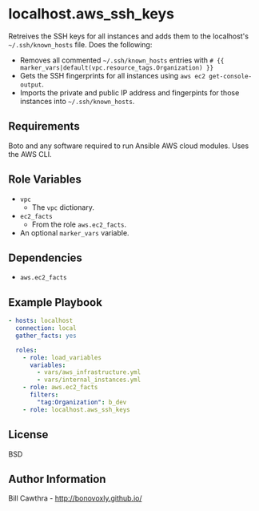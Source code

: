 localhost.aws_ssh_keys
=========

Retreives the SSH keys for all instances and adds them to the localhost's `~/.ssh/known_hosts` file.  Does the following:
- Removes all commented `~/.ssh/known_hosts` entries with `# {{ marker_vars|default(vpc.resource_tags.Organization) }}`
- Gets the SSH fingerprints for all instances using `aws ec2 get-console-output`.
- Imports the private and public IP address and fingerpints for those instances into `~/.ssh/known_hosts`.

Requirements
------------

Boto and any software required to run Ansible AWS cloud modules. Uses the AWS CLI.

Role Variables
--------------

- `vpc`
  - The `vpc` dictionary.
- `ec2_facts`
  - From the role `aws.ec2_facts`.
- An optional `marker_vars` variable.

Dependencies
------------

- `aws.ec2_facts`

Example Playbook
----------------

```yaml
- hosts: localhost
  connection: local
  gather_facts: yes

  roles:
    - role: load_variables
      variables:
        - vars/aws_infrastructure.yml
        - vars/internal_instances.yml
    - role: aws.ec2_facts
      filters:
        "tag:Organization": b_dev
    - role: localhost.aws_ssh_keys
```

License
-------

BSD

Author Information
------------------

Bill Cawthra - http://bonovoxly.github.io/
